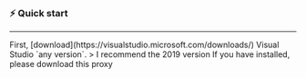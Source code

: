 ### ⚡️ Quick start
<hr>
First, [download](https://visualstudio.microsoft.com/downloads/) Visual Studio `any version`.
> I recommend the 2019 version
If you have installed, please download this proxy
